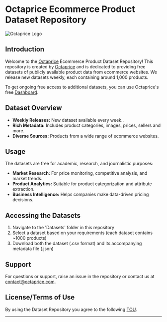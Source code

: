 # Octaprice Ecommerce Product Dataset Repository

![Octaprice Logo ](https://octaprice-assets.s3.us-east-1.amazonaws.com/LOGO_V2_PRETO_fundo+transparente.png)

## Introduction

Welcome to the [Octaprice](https://octaprice.com) Ecommerce Product Dataset Repository! This repository is created by [Octaprice](https://octaprice.com) and is dedicated to providing free datasets of publicly available product data from ecommerce websites. We release new datasets weekly, each containing around 1,000 products.

To get ongoing free access to additional datasets, you can use Octaprice's free [Dashboard](https://octaprice.com).

## Dataset Overview

- **Weekly Releases:** New dataset available every week..
- **Rich Metadata:** Includes product categories, images, prices, sellers and more.
- **Diverse Sources:** Products from a wide range of ecommerce websites.

## Usage

The datasets are free for academic, research, and journalistic purposes:

- **Market Research:** For price monitoring, competitive analysis, and market trends.
- **Product Analytics:** Suitable for product categorization and attribute extraction.
- **Business Intelligence:** Helps companies make data-driven pricing decisions.

## Accessing the Datasets

1. Navigate to the 'Datasets' folder in this repository
2. Select a dataset based on your requirements (each dataset contains ~1000 products)
3. Download both the dataset (.csv format) and its accompanying metadata file (.json)

## Support

For questions or support, raise an issue in the repository or contact us at [contact@octaprice.com](mailto:contact@octaprice.com).

## License/Terms of Use 

By using the Dataset Repository you agree to the following [TOU](https://github.com/octaprice/ecommerce-product-dataset/blob/main/tou.MD).

---
